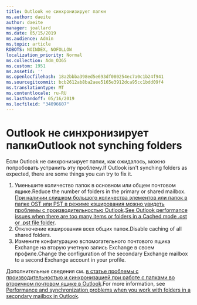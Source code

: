 ```yaml
---
title: Outlook не синхронизирует папки
ms.author: daeite
author: daeite
manager: joallard
ms.date: 05/15/2019
ms.audience: Admin
ms.topic: article
ROBOTS: NOINDEX, NOFOLLOW
localization_priority: Normal
ms.collection: Adm_O365
ms.custom: 1951
ms.assetid: ''
ms.openlocfilehash: 18a2bbba398ed5e693df080254ec7a0c1b24f941
ms.sourcegitcommit: bcb2612ab8ba2aee5165e3912dca95cc1bdd09f4
ms.translationtype: MT
ms.contentlocale: ru-RU
ms.lasthandoff: 05/16/2019
ms.locfileid: "34096607"
---
```

# <a name="outlook-not-synching-folders"></a><span data-ttu-id="476b3-102">Outlook не синхронизирует папки</span><span class="sxs-lookup"><span data-stu-id="476b3-102">Outlook not synching folders</span></span>

<span data-ttu-id="476b3-103">Если Outlook не синхронизирует папки, как ожидалось, можно попробовать устранить эту проблему.</span><span class="sxs-lookup"><span data-stu-id="476b3-103">If Outlook isn't synching folders as expected, there are some things you can try to fix it.</span></span>

1. <span data-ttu-id="476b3-104">Уменьшите количество папок в основном или общем почтовом ящике.</span><span class="sxs-lookup"><span data-stu-id="476b3-104">Reduce the number of folders in the primary or shared mailbox.</span></span> <span data-ttu-id="476b3-105">[При наличии слишком большого количества элементов или папок в папке OST или PST в режиме кэширования можно увидеть проблемы с производительностью Outlook](https://support.microsoft.com/help/2768656).</span><span class="sxs-lookup"><span data-stu-id="476b3-105">[See Outlook performance issues when there are too many items or folders in a Cached mode .ost or .pst file folder](https://support.microsoft.com/help/2768656).</span></span>
2. <span data-ttu-id="476b3-106">Отключение кэширования всех общих папок.</span><span class="sxs-lookup"><span data-stu-id="476b3-106">Disable caching of all shared folders.</span></span>
3. <span data-ttu-id="476b3-107">Измените конфигурацию вспомогательного почтового ящика Exchange на вторую учетную запись Exchange в своем профиле.</span><span class="sxs-lookup"><span data-stu-id="476b3-107">Change the configuration of the secondary Exchange mailbox to a second Exchange account in your profile.</span></span>
 
<span data-ttu-id="476b3-108">Дополнительные сведения см. [в статье проблемы с производительностью и синхронизацией при работе с папками во вторичном почтовом ящике в Outlook](https://support.microsoft.com/help/3115602).</span><span class="sxs-lookup"><span data-stu-id="476b3-108">For more information, see [Performance and synchronization problems when you work with folders in a secondary mailbox in Outlook](https://support.microsoft.com/help/3115602).</span></span>